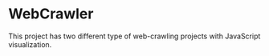 # WebCrawler
This project has two different type of web-crawling projects with JavaScript visualization.
